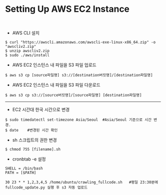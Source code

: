 # Setting Up AWS EC2 Instance

<br>

- AWS CLI 설치

```shell
$ curl "https://awscli.amazonaws.com/awscli-exe-linux-x86_64.zip" -o "awscliv2.zip"
$ unzip awscliv2.zip
$ sudo ./aws/install
```

- AWS EC2 인스턴스 내 파일을 S3 파일 업로드
```shell
$ aws s3 cp [source파일명] s3://[destination버킷명]/[destination파일명] 
```

- AWS EC2 인스턴스 내 파일을 S3 파일 다운로드
```
$ aws s3 cp s3://[source버킷명]/[source파일명] [destination파일명] 
```

<hr>

- EC2 시간대 한국 시간으로 변경
```shell
$ sudo timedatectl set-timezone Asia/Seoul  #Asia/Seoul 기준으로 시간 변경.
$ date    #변경된 시간 확인
```

- sh 스크립트의 권한 변경
```shell
$ chmod 755 [filename].sh
```

- cronbtab -e 설정
```shell
SHELL = /bin/bash
PATH = [$PATH]

30 23 * * 1,2,3,4,5 /home/ubuntu/crawling_fullcode.sh   #평일 23:30분에 fullcode_update.py 실행 후 s3 자동 업로드
```



